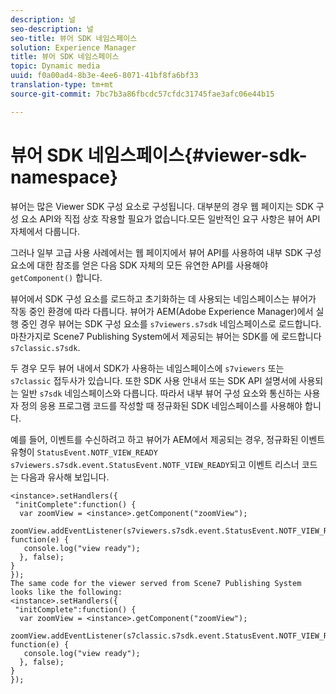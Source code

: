 ```yaml
---
description: 널
seo-description: 널
seo-title: 뷰어 SDK 네임스페이스
solution: Experience Manager
title: 뷰어 SDK 네임스페이스
topic: Dynamic media
uuid: f0a00ad4-8b3e-4ee6-8071-41bf8fa6bf33
translation-type: tm+mt
source-git-commit: 7bc7b3a86fbcdc57cfdc31745fae3afc06e44b15

---
```



# 뷰어 SDK 네임스페이스{#viewer-sdk-namespace}

뷰어는 많은 Viewer SDK 구성 요소로 구성됩니다. 대부분의 경우 웹 페이지는 SDK 구성 요소 API와 직접 상호 작용할 필요가 없습니다.모든 일반적인 요구 사항은 뷰어 API 자체에서 다룹니다.

그러나 일부 고급 사용 사례에서는 웹 페이지에서 뷰어 API를 사용하여 내부 SDK 구성 요소에 대한 참조를 얻은 다음 SDK 자체의 모든 유연한 API를 사용해야 `getComponent()` 합니다.

뷰어에서 SDK 구성 요소를 로드하고 초기화하는 데 사용되는 네임스페이스는 뷰어가 작동 중인 환경에 따라 다릅니다. 뷰어가 AEM(Adobe Experience Manager)에서 실행 중인 경우 뷰어는 SDK 구성 요소를 `s7viewers.s7sdk` 네임스페이스로 로드합니다. 마찬가지로 Scene7 Publishing System에서 제공되는 뷰어는 SDK를 에 로드합니다 `s7classic.s7sdk`.

두 경우 모두 뷰어 내에서 SDK가 사용하는 네임스페이스에 `s7viewers` 또는 `s7classic` 접두사가 있습니다. 또한 SDK 사용 안내서 또는 SDK API 설명서에 사용되는 일반 `s7sdk` 네임스페이스와 다릅니다. 따라서 내부 뷰어 구성 요소와 통신하는 사용자 정의 응용 프로그램 코드를 작성할 때 정규화된 SDK 네임스페이스를 사용해야 합니다.

예를 들어, 이벤트를 수신하려고 하고 뷰어가 AEM에서 제공되는 경우, 정규화된 이벤트 유형이 `StatusEvent.NOTF_VIEW_READY` `s7viewers.s7sdk.event.StatusEvent.NOTF_VIEW_READY`되고 이벤트 리스너 코드는 다음과 유사해 보입니다.

```
<instance>.setHandlers({ 
 "initComplete":function() { 
  var zoomView = <instance>.getComponent("zoomView"); 
   zoomView.addEventListener(s7viewers.s7sdk.event.StatusEvent.NOTF_VIEW_READY, function(e) { 
   console.log("view ready"); 
  }, false); 
} 
}); 
The same code for the viewer served from Scene7 Publishing System looks like the following: 
<instance>.setHandlers({ 
 "initComplete":function() { 
  var zoomView = <instance>.getComponent("zoomView"); 
   zoomView.addEventListener(s7classic.s7sdk.event.StatusEvent.NOTF_VIEW_READY, function(e) { 
   console.log("view ready"); 
  }, false); 
} 
});
```

